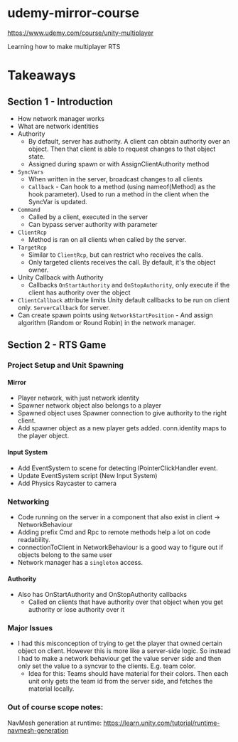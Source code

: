 # udemy-mirror-course
https://www.udemy.com/course/unity-multiplayer

Learning how to make multiplayer RTS

# Takeaways

## Section 1 - Introduction

- How network manager works
- What are network identities
- Authority
  - By default, server has authority. A client can obtain authority over an object. Then that client is able to request changes to that object state.
  - Assigned during spawn or with AssignClientAuthority method
- `SyncVars`
  - When written in the server, broadcast changes to all clients
  - `Callback` - Can hook to a method (using nameof(Method) as the hook parameter). Used to run a method in the client when the SyncVar is updated.
- `Command`
  - Called by a client, executed in the server
  - Can bypass server authority with parameter
- `ClientRcp`
  - Method is ran on all clients when called by the server.
- `TargetRcp`
  - Similar to `ClientRcp`, but can restrict who receives the calls.
  - Only targeted clients receives the call. By default, it's the object owner.
- Unity Callback with Authority
  - Callbacks `OnStartAuthority` and `OnStopAuthority`, only execute if the client has authority over the object
- `ClientCallback` attribute limits Unity default callbacks to be run on client only. `ServerCallback` for server.
- Can create spawn points using `NetworkStartPosition` - And assign algorithm (Random or Round Robin) in the network manager.

## Section 2 - RTS Game

### Project Setup and Unit Spawning

#### Mirror
- Player network, with just network identity
- Spawner network object also belongs to a player
- Spawned object uses Spawner connection to give authority to the right client.
- Add spawner object as a new player gets added. conn.identity maps to the player object.

#### Input System
- Add EventSystem to scene for detecting IPointerClickHandler event.
- Update EventSystem script (New Input System)
- Add Physics Raycaster to camera

### Networking

- Code running on the server in a component that also exist in client -> NetworkBehaviour
- Adding prefix Cmd and Rpc to remote methods help a lot on code readability.
- connectionToClient in NetworkBehaviour is a good way to figure out if objects belong to the same user
- Network manager has a `singleton` access.

#### Authority

- Also has OnStartAuthority and OnStopAuthority callbacks
  - Called on clients that have authority over that object when you get authority or lose authority over it

### Major Issues

- I had this misconception of trying to get the player that owned certain object on client. However this is more like a server-side logic. So instead I had to make a network behaviour get the value server side and then only set the value to a syncvar to the clients. E.g. team color.
  - Idea for this: Teams should have material for their colors. Then each unit only gets the team id from the server side, and fetches the material locally.

### Out of course scope notes:

NavMesh generation at runtime: https://learn.unity.com/tutorial/runtime-navmesh-generation

